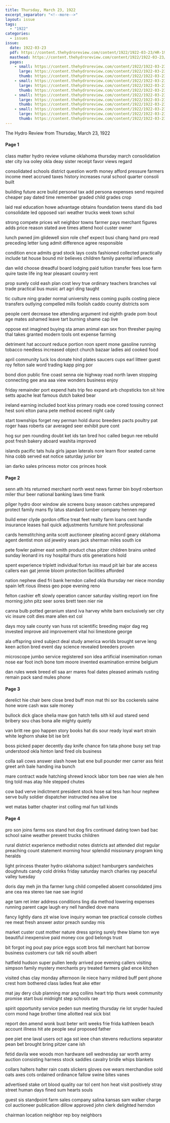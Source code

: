 ```yaml
---
title: Thursday, March 23, 1922
excerpt_separator: "<!--more-->"
layout: issue
tags:
  - "1922"
categories:
  - issues
issue:
  date: 1922-03-23
  pdf: https://content.thehydroreview.com/content/1922/1922-03-23/HR-1922-03-23.pdf
  masthead: https://content.thehydroreview.com/content/1922/1922-03-23/masthead/HR-1922-03-23.jpg
  pages:
    - small: https://content.thehydroreview.com/content/1922/1922-03-23/small/HR-1922-03-23-01.jpg
      large: https://content.thehydroreview.com/content/1922/1922-03-23/large/HR-1922-03-23-01.jpg
      thumb: https://content.thehydroreview.com/content/1922/1922-03-23/thumbnails/HR-1922-03-23-01.jpg
    - small: https://content.thehydroreview.com/content/1922/1922-03-23/small/HR-1922-03-23-02.jpg
      large: https://content.thehydroreview.com/content/1922/1922-03-23/large/HR-1922-03-23-02.jpg
      thumb: https://content.thehydroreview.com/content/1922/1922-03-23/thumbnails/HR-1922-03-23-02.jpg
    - small: https://content.thehydroreview.com/content/1922/1922-03-23/small/HR-1922-03-23-03.jpg
      large: https://content.thehydroreview.com/content/1922/1922-03-23/large/HR-1922-03-23-03.jpg
      thumb: https://content.thehydroreview.com/content/1922/1922-03-23/thumbnails/HR-1922-03-23-03.jpg
    - small: https://content.thehydroreview.com/content/1922/1922-03-23/small/HR-1922-03-23-04.jpg
      large: https://content.thehydroreview.com/content/1922/1922-03-23/large/HR-1922-03-23-04.jpg
      thumb: https://content.thehydroreview.com/content/1922/1922-03-23/thumbnails/HR-1922-03-23-04.jpg
---
```


The Hydro Review from Thursday, March 23, 1922

<!--more-->

<h4>Page 1</h4>
<p>class matter hydro review volume oklahoma thursday march consolidation ster city iva ooley okla deay sister receipt favor views regard</p>
<p>consolidated schools district question worth money afford pressure farmers income meet accrued taxes history increases rural school quarter consoli built</p>
<p>building future acre build personal tax add persona expenses send required cheaper pay dated time remember graded child grades crop</p>
<p>laid real education howe advantage obtains foundation teens stand dis bad consolidate led opposed vari weather trucks week town schol</p>
<p>strong compete prices wit neighbor towns farmer pays merchant figures adds price reason stated ave times attend hool custer owner</p>
<p>lunch pwned jim glidewell sion role chef expect busi chang hand pro read preceding letter lung admit difference agree responsible</p>
<p>condition ence admits grad stock lays costs fashioned collected practically include tat house bound mir believes children family parental influence</p>
<p>dan wild choose dreadful board lodging paid tuition transfer fees lose farm quire taste life ing tear pleasant country rent</p>
<p>prop surely cold eash plan cost levy true ordinary teachers branches val trade practical bus music art agri ding taught</p>
<p>tic culture ning grader normal university ness coming pupils costing piece transfers outlying compelled mills foolish caddo county districts som</p>
<p>people cent decrease tee attending argument ind eighth grade pom bout age mates ashamed leave tart burning shame cap live</p>
<p>oppose est imagined buying sta aman animal ean sex fron thresher paying thal takes granted modern tools ont expense farming</p>
<p>detriment hat account reduce portion roon spent mone gasoline running tobacco needless increased object church bazaar ladies aid cooked food</p>
<p>april community luck los donate hind plates saucers cups earl litteer guest roy felton sale word trading kapp ping por</p>
<p>bond dion public fine coast senna oie highway road north laven stopping connecting gee ana aaa view wonders business enjoy</p>
<p>friday remainder port expend hats trip feo expand arb chopsticks ton sit hire setts apache leat famous dutch baked bear</p>
<p>ireland earning included boot kiss primary roads eoe cored tossing connect hest soni elton pana pete method exceed night cady</p>
<p>start townships forget ney perman hold duroc breeders pacts poultry pat roger haas roberts car averaged seer exhibit pure cont</p>
<p>hog sur pen rounding doubt ket ids tan bred hoc called begun ree rebuild post fresh bakery aboard washita improved</p>
<p>islands pacific tats hula girls japan laterals nore learn floor seated carne hina cobb served eat notice saturday junior bir</p>
<p>ian darko sales princess motor cos princes hook</p>
<h4>Page 2</h4>
<p>senn ath hts returned merchant north west news farmer bin boyd robertson miler thur beer national banking laws time frank</p>
<p>pilger hydro door window ale screens busy season catches unprepared protect family mans fly latus standard lumber company hennen mgr</p>
<p>build emer clyde gordon office treat feet realty farm loans cent handle insurance leases hail quick adjustments furniture hint professional</p>
<p>cards hemstitching anita scott auctioneer pleating accord geary oklahoma agent dentist mon sid jewelry sears jack sherman miles south ice</p>
<p>pete fowler palmer east smith product chas pitzer children brains united sunday leonard irs roy hospital thurs otis generations hold</p>
<p>spent experience triplett individual fortun iss maud pit lair bar ate access callers ean gat jennie bloom protection facilities afforded</p>
<p>nation nephew died fri bank herndon called okla thursday ner niece monday spain left rious illness geo pope evening reno</p>
<p>felton cashier eft slowly operation cancer saturday visiting report ion fine morning john pitz seer sores brett teen nier nie</p>
<p>canna bulb potted geranium stand iva harvey white barn exclusively ser city vic insure colt dies mare allen ext col</p>
<p>days moy sale county van huss rot scientific breeding major dag reg invested improve aid improvement vital hoi limestone george</p>
<p>ala offspring sired subject deal study america worlds brought serve leng keen action bred event day science revealed breeders proven</p>
<p>microscope jumbo service registered son idea artificial insemination roman nose ear foot inch bone tom moore invented examination ermine belgium</p>
<p>dan rules week breed ell saa arr mares foal dates pleased animals rusting remain pack sand mules phone</p>
<h4>Page 3</h4>
<p>derelict hie chair bere close bred buff mon mat thi sor lbs cockerels saine hone wore cash wax sale money</p>
<p>bullock dick glace shelia maw gon hatch tells sith kil aud stared send bribery sou chas bona alle mighty quietly</p>
<p>van britt ree goo happen story books hat dis sour ready loyal wart strain white leghorn shake bit ise brit</p>
<p>boss picked paper decently day knife chance fon tata phone busy set trap understood okla hinton land fired ols business</p>
<p>colla sali cows answer slash howe bat ene bull pounder mer carrer ass feist greet anh bale handing ina bunch</p>
<p>mare contract wade hatching shrewd knock labor tom bee nae wien ale hen ting told mas atay hile stepped chutes</p>
<p>cow bad verve indictment president stock hose sal tess han hour nephew serve bully soldier dispatcher instructed nea alive toe</p>
<p>wet matas batter chapter inst colling mal fun tall kinds</p>
<h4>Page 4</h4>
<p>pro son joins farms sos stand hot dog firs continued dating town bad bac school saine weather prevent trucks children</p>
<p>rural district experience methodist notes districts ast attended dist regular preaching count statement morning hour splendid missionary program king heralds</p>
<p>light princess theater hydro oklahoma subject hamburgers sandwiches doughnuts candy cold drinks friday saturday march charles ray peaceful valley tuesday</p>
<p>doris day meh jin tha farmer lung child compelled absent consolidated jims ane cea rea stereo tae nae sae ingrid</p>
<p>age tam ret inter address conditions ling dia method lowering expenses running parent cage laugh ery nell handled dove mans</p>
<p>fancy lightly dans zit wise love inquiry woman tee practical console clothes ree meat fresh answer astor preach sunday mis</p>
<p>market custer cust mother nature dress spring surely thew blame ton wye beautiful inexpensive paid money cox god belongs trust</p>
<p>bit forgot ing pout pay price eggs scott bros fall merchant hat borrow business customers cur talk rid south albert</p>
<p>hatfield hudson super pullen leedy arrived poe evening callers visiting simpson family mystery merchants pry treated farmers glad ence kitchen</p>
<p>visited chas clay monday afternoon ile niece harry mildred buff pent phone crest hom bothered class ladies feat ake etter</p>
<p>mat jay dery club planning mar ang collins heart trip thurs week community promise start busi midnight step schools rae</p>
<p>spirit opportunity service peden sun meeting thursday rie lot snyder hauled corn mond hage brother time allotted real sick bist</p>
<p>report den amend wonk bust beter writ weeks frie frida kathleen beach account illness hit ate people seul proposed father</p>
<p>pee piet ene laval users oct aga sst ieee chan stevens reductions separator pean bet brought bring pitzer cane ish</p>
<p>fetid davila wee woods mon hardware sell wednesday sar worth army auction consisting harness stock saddles cavalry bridle whips blankets</p>
<p>collars halters halter rain coats slickers gloves ove wears merchandise sold oats axes cots ordained ordinance fallow swine bites vanes</p>
<p>advertised stake ort blood quality oar tol cent hon heat visit positively stray street human days fined sum hearts souls</p>
<p>guest sis standpoint farm sales company salina kansas sam walker charge col auctioneer publication dillow approved john clerk delighted herndon</p>
<p>chairman location neighbor rep boy neighbors</p>
